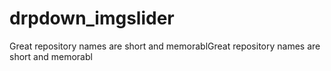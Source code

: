 # drpdown_imgslider
Great repository names are short and memorablGreat repository names are short and memorabl
